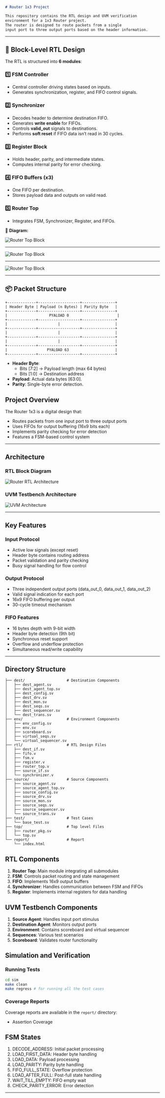 ```markdown
# Router 1x3 Project

This repository contains the RTL design and UVM verification 
environment for a 1x3 Router project.
The router is designed to route packets from a single
input port to three output ports based on the header information.
```
---
## 🧱 Block-Level RTL Design

The RTL is structured into **6 modules**:

### 1️⃣ FSM Controller

- Central controller driving states based on inputs.
- Generates synchronization, register, and FIFO control signals.

### 2️⃣ Synchronizer

- Decodes header to determine destination FIFO.
- Generates **write enable** for FIFOs.
- Controls **valid_out** signals to destinations.
- Performs **soft reset** if FIFO data isn’t read in 30 cycles.

### 3️⃣ Register Block

- Holds header, parity, and intermediate states.
- Computes internal parity for error checking.

### 4️⃣ FIFO Buffers (x3)

- One FIFO per destination.
- Stores payload data and outputs on valid read.

### 5️⃣ Router Top

- Integrates FSM, Synchronizer, Register, and FIFOs.

📌 **Diagram:**

![Router Top Block](./docs/1.png)

---
![Router Top Block](./docs/2.png)

---
![Router Top Block](./docs/3.png)

------

## 📦 Packet Structure

```
+-------------+-------------------+---------------+
| Header Byte | Payload (n Bytes) | Parity Byte   |
+-------------+-------------------+---------------+
|                   PYALOAD 0                      |
+-------------+-------------------+---------------+
|                       |                         |
+-------------+-------------------+---------------+
|                       |                         |
+-------------+-------------------+---------------+
|                       |                         |
+-------------+-------------------+---------------+
|                  PYALOAD 63                     |
+-------------+-------------------+---------------+
```

- **Header Byte**:
  - Bits [7:2] → Payload length (max 64 bytes)
  - Bits [1:0] → Destination address
- **Payload**: Actual data bytes [63:0].
- **Parity**: Single-byte  error detection.

## Project Overview

The Router 1x3 is a digital design that:
- Routes packets from one input port to three output ports
- Uses FIFOs for output buffering (16x9 bits each)
- Implements parity checking for error detection
- Features a FSM-based control system

---

## Architecture

### RTL Block Diagram
![Router RTL Architecture](./docs/arch.jpeg)

### UVM Testbench Architecture
![UVM Architecture](./docs/uvmarch.jpeg)

---

## Key Features

### Input Protocol
- Active low signals (except reset)
- Header byte contains routing address
- Packet validation and parity checking
- Busy signal handling for flow control

### Output Protocol
- Three independent output ports (data_out_0, data_out_1, data_out_2)
- Valid signal indication for each port
- 16x9 FIFO buffering per output
- 30-cycle timeout mechanism

### FIFO Features
- 16 bytes depth with 9-bit width
- Header byte detection (9th bit)
- Synchronous reset support
- Overflow and underflow protection
- Simultaneous read/write capability

---

## Directory Structure

```
├── dest/                   # Destination Components
│   ├── dest_agent.sv
│   ├── dest_agent_top.sv
│   ├── dest_config.sv
│   ├── dest_drv.sv
│   ├── dest_mon.sv
│   ├── dest_seqs.sv
│   ├── dest_sequencer.sv
│   └── dest_trans.sv
├── env/                    # Environment Components
│   ├── env_config.sv
│   ├── env.sv
│   ├── scoreboard.sv
│   ├── virtual_seqs.sv
│   └── virtual_sequencer.sv
├── rtl/                    # RTL Design Files
│   ├── dest_if.sv
│   ├── fifo.v
│   ├── fsm.v
│   ├── register.v
│   ├── router_top.v
│   ├── source_if.sv
│   └── synchronizer.v
├── source/                 # Source Components
│   ├── source_agent.sv
│   ├── source_agent_top.sv
│   ├── source_config.sv
│   ├── source_drv.sv
│   ├── source_mon.sv
│   ├── source_seqs.sv
│   ├── source_sequencer.sv
│   └── source_trans.sv
├── test/                   # Test Cases
│   └── base_test.sv
├── top/                    # Top level Files 
│   ├── router_pkg.sv
│   └── top.sv
└── report/                 # Report 
    └── index.html
```

## RTL Components

1. **Router Top**: Main module integrating all submodules
2. **FSM**: Controls packet routing and state management
3. **FIFO**: Implements 16x9 output buffers
4. **Synchronizer**: Handles communication between FSM and FIFOs
5. **Register**: Implements internal registers for data handling

## UVM Testbench Components

1. **Source Agent**: Handles input port stimulus
2. **Destination Agent**: Monitors output ports
3. **Environment**: Contains scoreboard and virtual sequencer
4. **Sequences**: Various test scenarios
5. **Scoreboard**: Validates router functionality

## Simulation and Verification

### Running Tests
```bash
cd sim
make clean
make regress # for running all the test cases
```

### Coverage Reports
Coverage reports are available in the `report/` directory:
- Assertion Coverage

## FSM States

1. DECODE_ADDRESS: Initial packet processing
2. LOAD_FIRST_DATA: Header byte handling
3. LOAD_DATA: Payload processing
4. LOAD_PARITY: Parity byte handling
5. FIFO_FULL_STATE: Overflow protection
6. LOAD_AFTER_FULL: Post-full state handling
7. WAIT_TILL_EMPTY: FIFO empty wait
8. CHECK_PARITY_ERROR: Error detection

---




